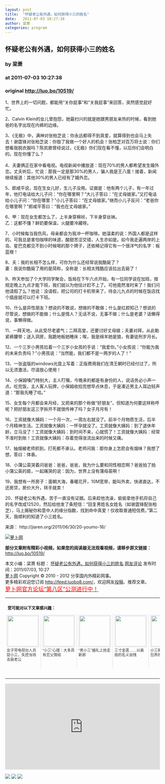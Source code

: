 ```yaml
---
layout: post
title:  "怀疑老公有外遇，如何获得小三的姓名"
date:   2011-07-03 10:27:38
author: 梁萧
categories: program
---
```


## 怀疑老公有外遇，如何获得小三的姓名
### by 梁萧
### at 2011-07-03 10:27:38
### original <http://luo.bo/10519/>

<p>1、世界上的一切问题，都能用“关你屁事”和“关我屁事”来回答，突然感觉屁好忙。</p><p>2、Calvin Klein的女儿曾抱怨，她最扫兴的就是她跟男朋友亲热的时候，看到她爸的名字出现在内裤的边缘。</p><p>3、《无极》中，满神对张柏芝说：你永远都得不到真爱，就算得到也会马上失去！谢霆锋对张柏芝说：你毁了我做一个好人的机会！张柏芝对百万将士说：你们想看我脱衣服吗？陈凯歌曾经说过，《无极》你们现在看不懂，以后你们会明白的。现在你懂了么？<br> <span></span><br> 4、夫妻俩正在家中看电视。电视新闻中播放道：现在70%的男人都希望发生婚外恋。丈夫听后，忙说：那我一定是那30%的男人，骗人我是王八蛋！接着，新闻继续报道：其他30%的男人已经有了婚外恋。</p><p>5、郎咸平说，现在生女儿好，生儿子没用。证据是：他有两个儿子，有一年过年，他打电话给大儿子问：“你在哪里啊？”大儿子答曰：“在丈母娘家。”又打电话给小儿子问：“你在哪里？”小儿子答曰：“在丈母娘家。”继而小儿子反问：“老爸你在哪里啊？”郎咸平答曰：“我也在丈母娘家。”</p><p>6、甲：现在女生都怎么了，上半身穿棉袄，下半身穿丝袜。<br> 乙：这都不懂？鲜奶要保温，火腿要冷藏呀。</p><p>7、小时候每当我伤风，母亲都会为我冲一杯咖啡。她温柔的说：外国人都是这样的。可我总是害怕咖啡的味道，酸甜苦涩交错，人生亦如是。如今我走遍两岸的上岛、星巴克都见不到小时候喝的那个牌子，还依稀记得它有一个很洋气的名字：板蓝根！</p><p>8、夫：我的长相不怎么样，可你为什么还经常说我酷毙了？<br> 妻：我说你酷毙了用的是简称，全称是：长相太残酷应该拉出去毙了！</p><p>9、昨天参加了个大学同学聚会，饭局在下午六点开始，有一位同学说在加班，按规定晚上九点才能下班，我们就以为他估计赶不上了。可他竟然准时来了！我们问他请假了么？他说：没请假，把公司的打卡机带来了，待会儿九点的时候在饭店找个插座就可以打卡下班。</p><p>10、什么是异性朋友？想说的不敢说，想做的不敢做；什么是红颜知己？想说的尽管说，想做的不能做；什么是情人？无话不说，无事不做；什么是老婆？话懒得说，事懒得做。</p><p>11、一拜天地，从此受尽老婆气；二拜高堂，还要讨好丈母娘；夫妻对拜，从此勒紧裤腰带；送入洞房，我跪地板她睡床；唉，我是绵羊她是狼，有妻徒刑岁月长。</p><p>12、一个三岁小男孩拉着一个三岁小女孩的手说：“我爱你。”小女孩说：“你能为我的未来负责吗？”小男孩说：“当然能，我们都不是一两岁的人了！”</p><p>13、一张盗版的windows光盘上写着：正版费用我们在清王朝时已经付过了，所以无须激活，尽请放心使用！</p><p>14、小保姆嗓门特别大，主人叮嘱，今晚来的都是有身份的人，说话务必小声一点。吃完饭，主人客人玩牌，小保姆收拾完想早点休息，于是凑近男主人耳边轻声道：“那我先睡了哈。”</p><p>15、女生每个月都会来月经，又把来的那个称做“好朋友”，但知道为何要这样称呼呢？把好朋友这三字拆开不就很传神了吗？女子月月有！</p><p>16、工资就像大姨妈：一个月一次，一周左右就没了。前半个月物质生活，后半个月精神生活。工资就像大姨妈：一怀孕就没了。工资就像大姨妈：到了退休年龄，立马没了！工资就像大姨妈：到时间不来，心就慌了！工资就像大姨妈：经常不准时到账！工资就像大姨妈：存着觉得涨流出来的时候又痛。</p><p>17、抽烟被老师抓到，打死都不承认。老师问我：那你身上怎麽会有烟味？我想了想，答曰：体香。</p><p>18、小蒲公英哭着问爸爸：爸爸，爸爸，我为什么要和同性相恋啊？爸爸拍了拍小蒲公英的肩，一起痛哭的说：因为，世界上没有蒲母英啊！</p><p>19、我想有一所房子：面朝大海，春暖花开，10M宽带，能叫外卖，快递直达，不还房贷，房价大升，转手就卖！</p><p>20、怀疑老公有外遇，苦于一直没有证据。后来趁他洗澡，偷偷拿他手机将自己的名字改成12520，然后给他发了条短信：“回复男姓名女姓名（如谢霆锋配张柏芝），马上揭秘你和意中人的缘分指数，找到命中真爱！仅收取普通短信费。”第二天，我顺利的知道了小三姓名。</p><p>来源： http://jiaren.org/2011/06/30/20-youmo-16/</p><p><a title="萝卜网" href="http://dulei.si/files/2011/07/02/550a141f12de6341fba65b0ad0433500.6993e66569d953c8398179b571a63bc8.png"><img title="萝卜网" src="http://dulei.si/files/2011/07/02/550a141f12de6341fba65b0ad0433500.6993e66569d953c8398179b571a63bc8.png" border="0" alt="萝卜网"></a></p><p><strong>部分文章附有精彩小视频，如果您的阅读器无法观看视频，请移步原文链接：</strong> <a href="http://luo.bo/10519/" title="怀疑老公有外遇，如何获得小三的姓名">http://luo.bo/10519/</a></p> 本文小编：梁萧 标题： <a href="http://luo.bo/10519/" title="怀疑老公有外遇，如何获得小三的姓名">怀疑老公有外遇，如何获得小三的姓名</a> <a href="http://luo.bo/10519/#comments" title="to the comments">网友评论</a> 发布时间：2011/07/03, 10:27 <br> <a href="http://luo.bo/" title="萝卜网 - 人人都是艺术家">萝卜网</a> Copyright ©   2010 - 2012 分享国内外精彩网事。<br> 更多精彩欢迎您订阅 <a href="http://feed.luobo8.com/">http://feed.luobo8.com/</a>，欢迎网友<a href="http://luo.bo/delivery/">投稿</a>、推荐文章。<br> <a href="http://luo.bo/8888/"><font color="red" size="4">萝卜网官方论坛“第八区”公测进行中！</font></a><br><table cellspacing="0" cellpadding="3" border="0" style="clear:both"><tr><td colspan="5"><b><font size="-1" style="display:block!important;padding:20px 0 5px!important">您可能对以下文章感兴趣：</font></b></td></tr><tr><td width="106" valign="top" style="padding:5px!important;margin:0!important"> <a title="女子带电视台人员捉小三，失控当场击毙老公" style="text-decoration:none!important" href="http://app.wumii.com/ext/redirect.htm?url=http%3A%2F%2Fluo.bo%2F9545%2F&amp;from=http%3A%2F%2Fluo.bo%2F10519%2F"> <img style="margin:0!important;padding:2px!important;border:1px solid #dddddd!important;width:100px!important;height:100px!important" src="http://static.wumii.com/site_images/2011/06/12/11886448.jpg" width="100px" height="100px"><br> <font size="-1" color="#333333" style="display:block!important;line-height:15px!important;width:106px!important;font:12px/15px arial!important;height:60px!important;margin:3px 0 0 0!important;padding:0!important;overflow:hidden!important">女子带电视台人员捉小三，失控当场击毙老公</font> </a></td><td width="106" valign="top" style="padding:5px!important;margin:0!important;border-left:1px solid #dddddd!important"> <a title="“小三”心理：大多具有恋父情结" style="text-decoration:none!important" href="http://app.wumii.com/ext/redirect.htm?url=http%3A%2F%2Fluo.bo%2F9673%2F&amp;from=http%3A%2F%2Fluo.bo%2F10519%2F"> <img style="margin:0!important;padding:2px!important;border:1px solid #dddddd!important;width:100px!important;height:100px!important" src="http://static.wumii.com/site_images/2011/06/14/12269550.jpg" width="100px" height="100px"><br> <font size="-1" color="#333333" style="display:block!important;line-height:15px!important;width:106px!important;font:12px/15px arial!important;height:60px!important;margin:3px 0 0 0!important;padding:0!important;overflow:hidden!important">“小三”心理：大多具有恋父情结</font> </a></td><td width="106" valign="top" style="padding:5px!important;margin:0!important;border-left:1px solid #dddddd!important"> <a title="“男小三”婚礼上抢走新郎" style="text-decoration:none!important" href="http://app.wumii.com/ext/redirect.htm?url=http%3A%2F%2Fluo.bo%2F9674%2F&amp;from=http%3A%2F%2Fluo.bo%2F10519%2F"> <img style="margin:0!important;padding:2px!important;border:1px solid #dddddd!important;width:100px!important;height:100px!important" src="http://static.wumii.com/site_images/2011/06/14/12165288.jpg" width="100px" height="100px"><br> <font size="-1" color="#333333" style="display:block!important;line-height:15px!important;width:106px!important;font:12px/15px arial!important;height:60px!important;margin:3px 0 0 0!important;padding:0!important;overflow:hidden!important">“男小三”婚礼上抢走新郎</font> </a></td><td width="106" valign="top" style="padding:5px!important;margin:0!important;border-left:1px solid #dddddd!important"> <a title="三寸金莲……以美丽的名义自残" style="text-decoration:none!important" href="http://app.wumii.com/ext/redirect.htm?url=http%3A%2F%2Fluo.bo%2F10371%2F&amp;from=http%3A%2F%2Fluo.bo%2F10519%2F"> <img style="margin:0!important;padding:2px!important;border:1px solid #dddddd!important;width:100px!important;height:100px!important" src="http://static.wumii.com/site_images/2011/06/30/15238699.jpg" width="100px" height="100px"><br> <font size="-1" color="#333333" style="display:block!important;line-height:15px!important;width:106px!important;font:12px/15px arial!important;height:60px!important;margin:3px 0 0 0!important;padding:0!important;overflow:hidden!important">三寸金莲……以美丽的名义自残</font> </a></td><td width="106" valign="top" style="padding:5px!important;margin:0!important;border-left:1px solid #dddddd!important"> <a title="小三微博曝被高官包养的生活" style="text-decoration:none!important" href="http://app.wumii.com/ext/redirect.htm?url=http%3A%2F%2Fluo.bo%2F3561%2F&amp;from=http%3A%2F%2Fluo.bo%2F10519%2F"> <img style="margin:0!important;padding:2px!important;border:1px solid #dddddd!important;width:100px!important;height:100px!important" src="http://static.wumii.com/site_images/2010/12/17/1274191.jpg" width="100px" height="100px"><br> <font size="-1" color="#333333" style="display:block!important;line-height:15px!important;width:106px!important;font:12px/15px arial!important;height:60px!important;margin:3px 0 0 0!important;padding:0!important;overflow:hidden!important">小三微博曝被高官包养的生活</font> </a></td></tr><tr><td colspan="5" align="right"> <a style="text-decoration:none!important" href="http://www.wumii.com/widget/relatedItems.htm" title="无觅相关文章插件"> <font size="-1" color="#bbbbbb" style="display:block!important;font-family:arial!important;padding:5px 0!important;font-size:12px!important;color:#bbb!important">无觅</font> </a></td></tr></table><p><iframe src="http://feedads.g.doubleclick.net/~ah/f/7sv1ooo89v8jfelhdjk8plpa64/300/250?ca=1&amp;fh=280#http%3A%2F%2Fluo.bo%2F10519%2F" width="100%" height="280" frameborder="0" scrolling="no" marginwidth="0" marginheight="0"></iframe></p><div>
<a href="http://feeds.feedburner.com/~ff/tamd?a=mkG2xaSjJuw:sITRiqxKGIc:yIl2AUoC8zA"><img src="http://feeds.feedburner.com/~ff/tamd?d=yIl2AUoC8zA" border="0"></a> <a href="http://feeds.feedburner.com/~ff/tamd?a=mkG2xaSjJuw:sITRiqxKGIc:qj6IDK7rITs"><img src="http://feeds.feedburner.com/~ff/tamd?d=qj6IDK7rITs" border="0"></a> <a href="http://feeds.feedburner.com/~ff/tamd?a=mkG2xaSjJuw:sITRiqxKGIc:-BTjWOF_DHI"><img src="http://feeds.feedburner.com/~ff/tamd?i=mkG2xaSjJuw:sITRiqxKGIc:-BTjWOF_DHI" border="0"></a>
</div>